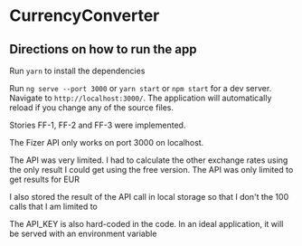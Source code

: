 # CurrencyConverter

## Directions on how to run the app

Run `yarn` to install the dependencies

Run `ng serve --port 3000` or `yarn start` or `npm start` for a dev server. Navigate to `http://localhost:3000/`. The application will automatically reload if you change any of the source files.

Stories FF-1, FF-2 and FF-3 were implemented.

The Fizer API only works on port 3000 on localhost.

The API was very limited. I had to calculate the other exchange rates using the only result I could get using the free version. The API was only limited to get results for EUR

I also stored the result of the API call in local storage so that I don't the 100 calls that I am limited to

The API_KEY is also hard-coded in the code. In an ideal application, it will be served with an environment variable
